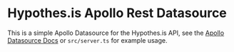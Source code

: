 # Hypothes.is Apollo Rest Datasource

This is a simple Apollo Datasource for the Hypothes.is API, see the [Apollo Datasource Docs](https://www.apollographql.com/docs/apollo-server/data/data-sources/) or `src/server.ts` for example usage.
